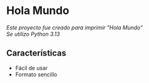 # Hola Mundo 
*Este proyecto fue creado para imprimir "Hola Mundo"*  
*Se utilizo Python 3.13*

## Características
- Fácil de usar
- Formato sencillo

